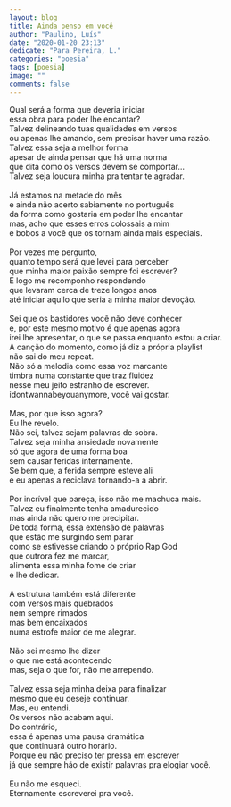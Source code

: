 ```yaml
---
layout: blog
title: Ainda penso em você
author: "Paulino, Luís"
date: "2020-01-20 23:13"
dedicate: "Para Pereira, L."
categories: "poesia"
tags: [poesia]
image: ""
comments: false
---
```


Qual será a forma que deveria iniciar\
essa obra para poder lhe encantar?\
Talvez delineando tuas qualidades em versos\
ou apenas lhe amando, sem precisar haver uma razão.\
Talvez essa seja a melhor forma\
apesar de ainda pensar que há uma norma\
que dita como os versos devem se comportar...\
Talvez seja loucura minha pra tentar te agradar.\
\
Já estamos na metade do mês\
e ainda não acerto sabiamente no português\
da forma como gostaria em poder lhe encantar\
mas, acho que esses erros colossais a mim\
e bobos a você que os tornam ainda mais especiais.\
\
Por vezes me pergunto,\
quanto tempo será que levei para perceber\
que minha maior paixão sempre foi escrever?\
E logo me recomponho respondendo\
que levaram cerca de treze longos anos\
até iniciar aquilo que seria a minha maior devoção.\
\
Sei que os bastidores você não deve conhecer\
e, por este mesmo motivo é que apenas agora\
irei lhe apresentar, o que se passa enquanto estou a criar.\
A canção do momento, como já diz a própria playlist\
não sai do meu repeat.\
Não só a melodia como essa voz marcante\
timbra numa constante que traz fluidez\
nesse meu jeito estranho de escrever.\
idontwannabeyouanymore, você vai gostar.\
\
Mas, por que isso agora?\
Eu lhe revelo.\
Não sei, talvez sejam palavras de sobra.\
Talvez seja minha ansiedade novamente\
só que agora de uma forma boa\
sem causar feridas internamente.\
Se bem que, a ferida sempre esteve ali\
e eu apenas a reciclava tornando-a a abrir.\
\
Por incrível que pareça, isso não me machuca mais.\
Talvez eu finalmente tenha amadurecido\
mas ainda não quero me precipitar.\
De toda forma, essa extensão de palavras\
que estão me surgindo sem parar\
como se estivesse criando o próprio Rap God\
que outrora fez me marcar,\
alimenta essa minha fome de criar\
e lhe dedicar.\
\
A estrutura também está diferente\
com versos mais quebrados\
nem sempre rimados\
mas bem encaixados\
numa estrofe maior de me alegrar.\
\
Não sei mesmo lhe dizer\
o que me está acontecendo\
mas, seja o que for, não me arrependo.\
\
Talvez essa seja minha deixa para finalizar\
mesmo que eu deseje continuar.\
Mas, eu entendi.\
Os versos não acabam aqui.\
Do contrário,\
essa é apenas uma pausa dramática\
que continuará outro horário.\
Porque eu não preciso ter pressa em escrever\
já que sempre hão de existir palavras pra elogiar você.\
\
Eu não me esqueci.\
Eternamente escreverei pra você.
